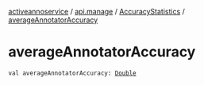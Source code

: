 [activeannoservice](../../index.md) / [api.manage](../index.md) / [AccuracyStatistics](index.md) / [averageAnnotatorAccuracy](./average-annotator-accuracy.md)

# averageAnnotatorAccuracy

`val averageAnnotatorAccuracy: `[`Double`](https://kotlinlang.org/api/latest/jvm/stdlib/kotlin/-double/index.html)
